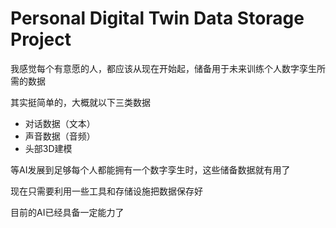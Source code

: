 # Personal Digital Twin Data Storage Project

我感觉每个有意愿的人，都应该从现在开始起，储备用于未来训练个人数字孪生所需的数据

其实挺简单的，大概就以下三类数据

* 对话数据（文本）
* 声音数据（音频）
* 头部3D建模

等AI发展到足够每个人都能拥有一个数字孪生时，这些储备数据就有用了

现在只需要利用一些工具和存储设施把数据保存好

目前的AI已经具备一定能力了
